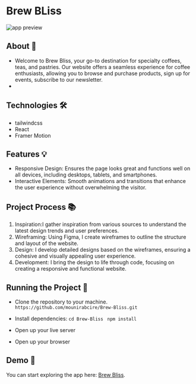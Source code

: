 # Brew BLiss

<div>
    <img src='./public/assets/app_overview.png' alt="app preview">
</div>

## About 🚀

-   Welcome to Brew Bliss, your go-to destination for specialty coffees, teas, and pastries. Our website offers a seamless experience for coffee enthusiasts, allowing you to browse and purchase products, sign up for events, subscribe to our newsletter.
-

## Technologies 🛠️

-   tailwindcss
-   React
-   Framer Motion

## Features 💡

-   Responsive Design: Ensures the page looks great and functions well on all devices, including desktops, tablets, and smartphones.
-   Interactive Elements: Smooth animations and transitions that enhance the user experience without overwhelming the visitor.

## Project Process 📚

1. Inspiration:I gather inspiration from various sources to understand the latest design trends and user preferences.
2. Wireframing: Using Figma, I create wireframes to outline the structure and layout of the website.
3. Design: I develop detailed designs based on the wireframes, ensuring a cohesive and visually appealing user experience.
4. Development: I bring the design to life through code, focusing on creating a responsive and functional website.

## Running the Project 🚦

-   Clone the repository to your machine. `https://github.com/mounirabcire/Brew-Bliss.git`

-   Install dependencies: `cd Brew-Bliss` ` npm install`

-   Open up your live server

-   Open up your browser

## Demo 📸

You can start exploring the app here: [Brew Bliss](https://brew-bliss.vercel.app/).
